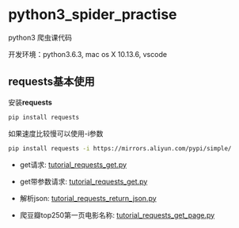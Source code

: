 # python3_spider_practise
python3 爬虫课代码

开发环境：python3.6.3, mac os X 10.13.6, vscode

## requests基本使用

安装**requests**

```bash
pip install requests
```

如果速度比较慢可以使用-i参数

```bash
pip install requests -i https://mirrors.aliyun.com/pypi/simple/
```

- get请求: [tutorial_requests_get.py](https://github.com/Rockycai/python3_spider_practise/blob/master/tutorial_requests_get.py)

- get带参数请求: [tutorial_requests_get.py](https://github.com/Rockycai/python3_spider_practise/blob/master/tutorial_requests_get.py)

- 解析json: [tutorial_requests_return_json.py](https://github.com/Rockycai/python3_spider_practise/blob/master/tutorial_requests_return_json.py)

- 爬豆瓣top250第一页电影名称: [tutorial_requests_get_page.py](https://github.com/Rockycai/python3_spider_practise/blob/master/tutorial_requests_get_page.py)